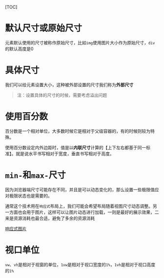 [TOC]

# 默认尺寸或原始尺寸
元素默认使用的尺寸被称作原始尺寸，比如`img`使用图片大小作为原始尺寸，`div`的默认高度是0

# 具体尺寸
我们可以给元素设置大小，这种被外部设置的尺寸我们称为**外部尺寸**

> 注：设置具体的尺寸的时候，需要考虑溢出问题

# 使用百分数
百分数是一个相对单位，大多数时候它是相对于父级容器的，有的时候则较为特殊。

使用百分数设定内外边距时，值是以**内联尺寸**计算的【上下左右都基于同一标准】。就是说水平书写相对于宽度，垂直书写相对于高度。

# `min-`和`max-`尺寸
因为浏览器端尺寸可能存在不同，并且是可以动态变化的，那么设置一些极限值应对极限状态也是需要的。

通常这个技术用在`响应式`布局上，我们可能会希望布局随着视图尺寸动态调整。另一方面也会用于图片，这样可以让图片动态进行加载，一则是最好的展示效果，二来是资源消耗也最合适，避免了多余的资源消耗

[响应式图片](https://developer.mozilla.org/zh-CN/docs/Learn/HTML/Multimedia_and_embedding/Responsive_images)

# 视口单位
`vw`、`vh`是相对于视窗的单位，`1vw`是相对于视口宽度的`1%`，`1vh`是相对于视口高度的`1%`